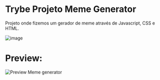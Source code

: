 # Trybe Projeto Meme Generator

Projeto onde fizemos um gerador de meme através de Javascript, CSS e HTML.


![image](https://user-images.githubusercontent.com/101866542/172699711-e3c52041-1bc6-4de5-8a75-7fd71088be57.png)

# Preview:
![Preview Meme generator](https://user-images.githubusercontent.com/101866542/172699784-3e830b52-f2b2-4646-b386-9a003dfb53c8.png)
